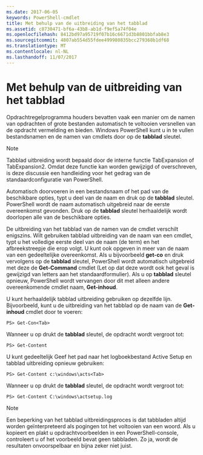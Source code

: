 ```yaml
---
ms.date: 2017-06-05
keywords: PowerShell-cmdlet
title: Met behulp van de uitbreiding van het tabblad
ms.assetid: c8730471-bf6a-43b8-ab1d-f9ef5a74f04e
ms.openlocfilehash: 8412bd97a95719f07b16c6671d3b8801bbfab8e3
ms.sourcegitcommit: 4807ab554d55fdee499980835bcc279368b1df68
ms.translationtype: MT
ms.contentlocale: nl-NL
ms.lasthandoff: 11/07/2017
---
```

# <a name="using-tab-expansion"></a>Met behulp van de uitbreiding van het tabblad
Opdrachtregelprogramma houders bevatten vaak een manier om de namen van opdrachten of grote bestanden automatisch te voltooien versnellen van de opdracht vermelding en bieden. Windows PowerShell kunt u in te vullen bestandsnamen en de namen van cmdlets door op de **tabblad** sleutel.

> [!NOTE]
> Tabblad uitbreiding wordt bepaald door de interne functie TabExpansion of TabExpansion2. Omdat deze functie kan worden gewijzigd of overschreven, is deze discussie een handleiding voor het gedrag van de standaardconfiguratie van PowerShell.

Automatisch doorvoeren in een bestandsnaam of het pad van de beschikbare opties, typt u deel van de naam en druk op de **tabblad** sleutel. PowerShell wordt de naam automatisch uitgebreid naar de eerste overeenkomst gevonden. Druk op de **tabblad** sleutel herhaaldelijk wordt doorlopen alle van de beschikbare opties.

De uitbreiding van het tabblad van de namen van de cmdlet verschilt enigszins. Wilt gebruiken tabblad uitbreiding van de naam van een cmdlet, typt u het volledige eerste deel van de naam (de term) en het afbreekstreepje die erop volgt. U kunt ook opgeven in meer van de naam van een gedeeltelijke overeenkomst. Als u bijvoorbeeld **get-co** en druk vervolgens op de **tabblad** sleutel, PowerShell wordt automatisch uitgebreid met deze de **Get-Command** cmdlet (Let op dat deze wordt ook het geval is gewijzigd van letters aan het standaardformulier). Als u op **tabblad** sleutel opnieuw, PowerShell wordt vervangen door dit met alleen andere overeenkomende cmdlet naam, **Get-inhoud**.

U kunt herhaaldelijk tabblad uitbreiding gebruiken op dezelfde lijn. Bijvoorbeeld, kunt u de uitbreiding van het tabblad op de naam van de **Get-inhoud** cmdlet door te voeren:

```
PS> Get-Con<Tab>
```

Wanneer u op drukt de **tabblad** sleutel, de opdracht wordt vergroot tot:

```
PS> Get-Content
```

U kunt gedeeltelijk Geef het pad naar het logboekbestand Active Setup en tabblad uitbreiding opnieuw gebruiken:

```
PS> Get-Content c:\windows\acts<Tab>
```

Wanneer u op drukt de **tabblad** sleutel, de opdracht wordt vergroot tot:

```
PS> Get-Content C:\windows\actsetup.log
```

> [!NOTE]
> Een beperking van het tabblad uitbreidingsproces is dat tabbladen altijd worden geïnterpreteerd als pogingen tot het voltooien van een woord. Als u kopieert en plakt u opdrachtvoorbeelden in een PowerShell-console, controleert u of het voorbeeld bevat geen tabbladen. Zo ja, wordt de resultaten onvoorspelbaar en bijna zeker niet juist.

